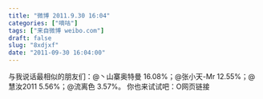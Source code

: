 ```yaml
---
title: "微博 2011.9.30 16:04"
categories: ["嘀咕"]
tags: ["来自微博 weibo.com"]
draft: false
slug: "8xdjxf"
date: "2011-09-30 16:04:00"
---
```


<p>与我说话最相似的朋友们：@丶山寨奥特曼 16.08%；@张小天-Mr 12.55%；@慧汝2011 5.56%；@流离色 3.57%。 你也来试试吧：O网页链接 ​​​​</p>
